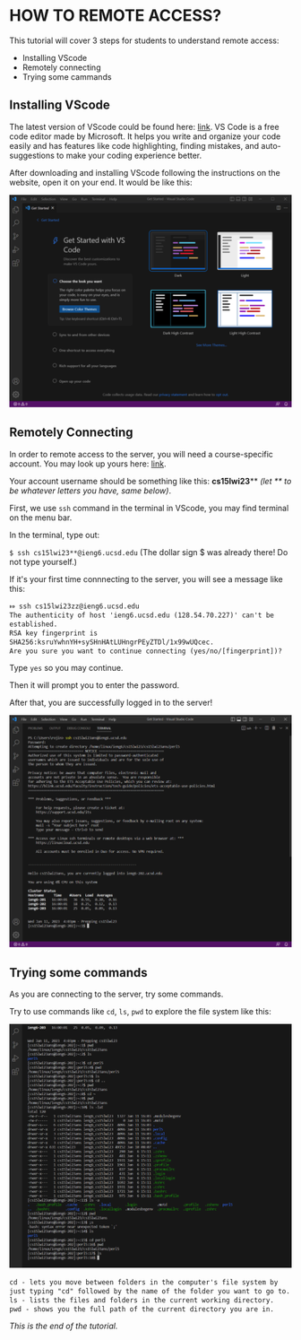 # HOW TO REMOTE ACCESS?
This tutorial will cover 3 steps for students to understand remote access:
* Installing VScode
* Remotely connecting
* Trying some cammands

## Installing VScode
The latest version of VScode could be found here: [link](https://code.visualstudio.com/). VS Code is a free code editor made by Microsoft. It helps you write and organize your code easily and has features like code highlighting, finding mistakes, and auto-suggestions to make your coding experience better.

After downloading and installing VScode following the instructions on the website, open it on your end.
It would be like this:

![image](VScode.png)

## Remotely Connecting
In order to remote access to the server, you will need a course-specific account. You may look up yours here: [link](https://sdacs.ucsd.edu/~icc/index.php).

Your account username should be something like this: **cs15lwi23**** *(let ** to be whatever letters you have, same below)*.

First, we use `ssh` command in the terminal in VScode, you may find terminal on the menu bar.

In the terminal, type out:

`$ ssh cs15lwi23**@ieng6.ucsd.edu` (The dollar sign $ was already there! Do not type yourself.)

If it's your first time connnecting to the server, you will see a message like this:

```
⤇ ssh cs15lwi23zz@ieng6.ucsd.edu
The authenticity of host 'ieng6.ucsd.edu (128.54.70.227)' can't be established.
RSA key fingerprint is SHA256:ksruYwhnYH+sySHnHAtLUHngrPEyZTDl/1x99wUQcec.
Are you sure you want to continue connecting (yes/no/[fingerprint])?
```

Type `yes` so you may continue.

Then it will prompt you to enter the password.

After that, you are successfully logged in to the server!

![image](RemoteAccess.png)

## Trying some commands
As you are connecting to the server, try some commands.

Try to use commands like `cd`, `ls`, `pwd` to explore the file system like this:

![image](command.png)

```
cd - lets you move between folders in the computer's file system by just typing "cd" followed by the name of the folder you want to go to.
ls - lists the files and folders in the current working directory.
pwd - shows you the full path of the current directory you are in.
```

*This is the end of the tutorial.*
